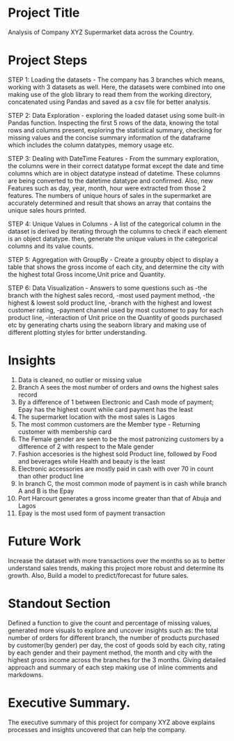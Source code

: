 # Project Title


Analysis of Company XYZ Supermarket data across the Country.


# Project Steps


STEP 1: Loading the datasets - The company has 3 branches which means, working with 3 datasets as well. Here, the datasets were combined into one making use of the glob library to read them from the working directory, concatenated using Pandas and saved as a csv file for better analysis.

STEP 2: Data Exploration - exploring the loaded dataset using some built-in Pandas function. Inspecting the first 5 rows of the data, knowing the total rows and columns present, exploring the statistical summary, checking for missing values and the concise summary information of the dataframe which includes the column datatypes, memory usage etc.

STEP 3: Dealing with DateTime Features - From the summary exploration, the columns were in their correct datatype format except the date and time columns which are in object datatype instead of datetime. These columns are being converted to the datetime datatype and confirmed. Also, new Features such as day, year, month, hour were extracted from those 2 features. The numbers of unique hours of sales in the supermarket are accurately determined and result that shows an array that contains the unique sales hours printed.

STEP 4: Unique Values in Columns - A list of the categorical column in the dataset is derived by iterating through the columns to check if each element is an object datatype. then, generate the unique values in the categorical columns and its value counts.

STEP 5: Aggregation with GroupBy - Create a groupby object to display a table that shows the gross income of each city, and determine the city with the highest total Gross income,Unit price and Quantity.

STEP 6: Data Visualization - Answers to some questions such as 
-the branch with the highest sales record, 
-most used payment method, 
-the highest & lowest sold product line, 
-branch with the highest and lowest customer rating, 
-payment channel used by most customer to pay for each product line,
-interaction of Unit price on the Quantity of goods purchased etc by generating charts using the seaborn library and making use of different plotting styles for brtter understanding. 


# Insights


1. Data is cleaned, no outlier or missing value
2. Branch A sees the most number of orders and owns the highest sales record
3. By a difference of 1 between Electronic and Cash mode of payment; Epay has the highest count while card payment has the least
4. The supermarket location with the most sales is Lagos
5. The most common customers are the Member type - Returning customer with membership card
6. The Female gender are seen to be the most patronizing customers by a difference of 2 with respect to the Male gender
7. Fashion accesories is the highest sold Product line, followed by Food and beverages while Health and beauty is the least
8. Electronic accessories are mostly paid in cash with over 70 in count than other product line
9. In branch C, the most common mode of payment is in cash while branch A and B is the Epay
10. Port Harcourt generates a gross income greater than that of Abuja and Lagos
11. Epay is the most used form of payment transaction


# Future Work


Increase the dataset with more transactions over the months so as to better understand sales trends, making this project more robust and determine its growth. Also, Build a model to predict/forecast for future sales.


# Standout Section


Defined a function to give the count and percentage of missing values, generated more visuals to explore and uncover insights  such as: the total number of orders for different branch, the number of products purchased by customer(by gender) per day, the cost of goods sold by each city, rating by each gender and their payment method, the month and city with the highest gross income across the branches for the 3 months. Giving detailed approach and summary of each step making use of inline comments and markdowns.


# Executive Summary.


The executive summary of this project for company XYZ above explains processes and insights uncovered that can help the company.
